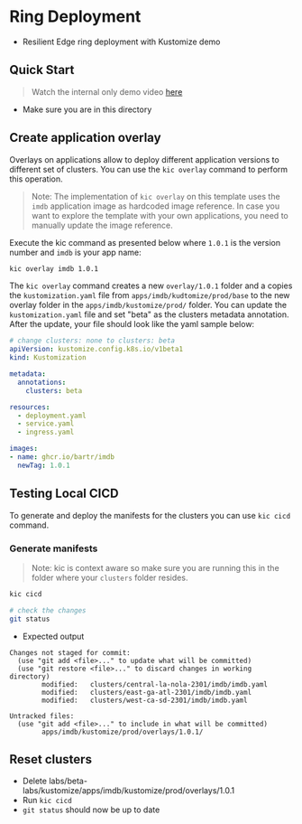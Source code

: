 # Ring Deployment

- Resilient Edge ring deployment with Kustomize demo

## Quick Start

> Watch the internal only demo video [here](https://microsoft-my.sharepoint.com/:v:/p/bartr/EXFzHEAZvg1IhF-Sfs_HywwBB1CYOvBpTBPzy70a2FaUCw?e=zU3AYG)

- Make sure you are in this directory

## Create application overlay

Overlays on applications allow to deploy different application versions to different set of clusters.  You can use the  `kic overlay` command to perform this operation.

> Note: The implementation of `kic overlay` on this template uses the `imdb` application image as hardcoded image reference. In case you want to explore the template with your own applications, you need to manually update the image reference.

Execute the kic command as presented below where `1.0.1` is the version number and `imdb` is your app name:

```bash
kic overlay imdb 1.0.1
```

The `kic overlay` command creates a new `overlay/1.0.1` folder and a copies the `kustomization.yaml` file from `apps/imdb/kudtomize/prod/base` to the new overlay folder in the `apps/imdb/kustomize/prod/` folder. You can update the `kustomization.yaml` file and set "beta" as the clusters metadata annotation. After the update, your file should look like the yaml sample below:

```yaml
# change clusters: none to clusters: beta
apiVersion: kustomize.config.k8s.io/v1beta1
kind: Kustomization

metadata:
  annotations:
    clusters: beta

resources:
  - deployment.yaml
  - service.yaml
  - ingress.yaml

images:
- name: ghcr.io/bartr/imdb
  newTag: 1.0.1
```

## Testing Local CICD

To generate and deploy the manifests for the clusters you can use `kic cicd` command.

### Generate manifests

> Note: kic is context aware so make sure you are running this in the folder where your `clusters` folder resides.

```bash
kic cicd

# check the changes
git status
```

- Expected output

```text
Changes not staged for commit:
  (use "git add <file>..." to update what will be committed)
  (use "git restore <file>..." to discard changes in working directory)
        modified:   clusters/central-la-nola-2301/imdb/imdb.yaml
        modified:   clusters/east-ga-atl-2301/imdb/imdb.yaml
        modified:   clusters/west-ca-sd-2301/imdb/imdb.yaml

Untracked files:
  (use "git add <file>..." to include in what will be committed)
        apps/imdb/kustomize/prod/overlays/1.0.1/
```

## Reset clusters

- Delete labs/beta-labs/kustomize/apps/imdb/kustomize/prod/overlays/1.0.1
- Run `kic cicd`
- `git status` should now be up to date
